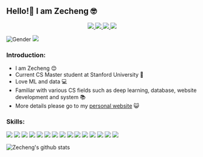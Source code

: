 ## Hello!👋 I am Zecheng 🤓

<p align='center'>
	<a href="https://www.linkedin.com/in/zechengzhang">
		<img src="https://img.shields.io/badge/linkedin-%230077B5.svg?&style=for-the-badge&logo=linkedin&logoColor=white"/>
	</a>
	<a href="https://www.instagram.com/wawazzc">
		<img src="https://img.shields.io/badge/instagram-%23E4405F.svg?&style=for-the-badge&logo=instagram&logoColor=white"/>
	</a>
	<a href="mailto:zecheng@stanford.edu">
		<img src="https://img.shields.io/badge/mail-%23D14836.svg?&style=for-the-badge&logo=gmail&logoColor=white"/>
	</a>
	<a href="https://github.com/zechengz">
		<img src="https://img.shields.io/badge/github-%23252A2E.svg?&style=for-the-badge&logo=github&logoColor=white"/>
	</a>
</p>

![Gender](https://img.shields.io/badge/gender-%F0%9F%A4%B5-lightgrey) ![](https://visitor-badge.glitch.me/badge?page_id=github.com/zechengz)

### Introduction:

* I am Zecheng 😊
* Current CS Master student at Stanford University 🏫
* Love ML and data 💻
* Familiar with various CS fields such as deep learning, database, website development and system 📚
* More details please go to my [personal website](http://cs.stanford.edu/~zecheng) 😺

### Skills:

<img src="https://img.shields.io/badge/python-%233776AB.svg?&style=for-the-badge&logo=python&logoColor=white"/> <img src="https://img.shields.io/badge/javascript%20-%23323330.svg?&style=for-the-badge&logo=javascript&logoColor=%23F7DF1E"/> <img src="https://img.shields.io/badge/java-%23ED8B00.svg?&style=for-the-badge&logo=java&logoColor=white"/> <img src="https://img.shields.io/badge/scala-%23DC322F.svg?&style=for-the-badge&logo=scala&logoColor=white"/> <img src="https://img.shields.io/badge/c%20-%2300599C.svg?&style=for-the-badge&logo=c&logoColor=white"/> <img src="https://img.shields.io/badge/c++%20-%2300599C.svg?&style=for-the-badge&logo=c%2B%2B&logoColor=white"/> <img src="https://img.shields.io/badge/shell_script%20-%23121011.svg?&style=for-the-badge&logo=gnu-bash&logoColor=white"/> <img src="https://img.shields.io/badge/r-%23276DC3.svg?&style=for-the-badge&logo=r&logoColor=white"/> <img src="https://img.shields.io/badge/c%20sharp-%23239120.svg?&style=for-the-badge&logo=c%20sharp&logoColor=white"/> <img src="https://img.shields.io/badge/jquery%20-%230769AD.svg?&style=for-the-badge&logo=jquery&logoColor=white"/> <img src="https://img.shields.io/badge/php-%23777BB4.svg?&style=for-the-badge&logo=php&logoColor=white"/> <img src="https://img.shields.io/badge/react%20-%2320232a.svg?&style=for-the-badge&logo=react&logoColor=%2361DAFB"/> <img src="https://img.shields.io/badge/express.js%20-%23404d59.svg?&style=for-the-badge"/> <img src="https://img.shields.io/badge/react_native%20-%2320232a.svg?&style=for-the-badge&logo=react&logoColor=%2361DAFB"/> <img src="https://img.shields.io/badge/django%20-%23092E20.svg?&style=for-the-badge&logo=django&logoColor=white"/> <img src=""/>

![Zecheng's github stats](https://github-readme-stats.vercel.app/api?username=zechengz&show_icons=true&theme=merko)

